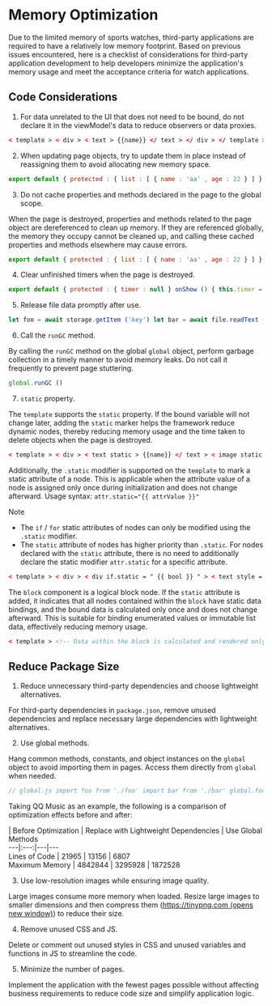<!-- 源地址: https://iot.mi.com/vela/quickapp/en/guide/best-practice/memory.html -->

# Memory Optimization

Due to the limited memory of sports watches, third-party applications are required to have a relatively low memory footprint. Based on previous issues encountered, here is a checklist of considerations for third-party application development to help developers minimize the application's memory usage and meet the acceptance criteria for watch applications.

## Code Considerations

  1. For data unrelated to the UI that does not need to be bound, do not declare it in the viewModel's data to reduce observers or data proxies.
```html
< template > < div > < text > {{name}} </ text > </ div > </ template > < script > const someObj = { a : 1 } // Recommended export default { protected : { name : 'aaa' , someObj : { // Not recommended a : 1 } } } </ script >
```

  2. When updating page objects, try to update them in place instead of reassigning them to avoid allocating new memory space.
```js
export default { protected : { list : [ { name : 'aa' , age : 22 } ] } , onClick () { // Not recommended this.list = [ { name : 'bb' , age : 21 } ] // Recommended this.list [ 0 ] . name = 'bb' , this.list [ 0 ] . age = 21 } }
```

  3. Do not cache properties and methods declared in the page to the global scope.

When the page is destroyed, properties and methods related to the page object are dereferenced to clean up memory. If they are referenced globally, the memory they occupy cannot be cleaned up, and calling these cached properties and methods elsewhere may cause errors.
```js
export default { protected : { list : [ { name : 'aa' , age : 22 } ] } , onShow () { this . $app . $def.somearray.push (this.foo) // Not recommended } ， foo () { this.list.push ({ name : 'bb' , age : 21 }) } }
```

  4. Clear unfinished timers when the page is destroyed.
```js
export default { protected : { timer : null } onShow () { this.timer = setTimeout (() => { } , 1000000) } onDestroy () { if (this.timer) { clearTimeout (this.timer) } } }
```

  5. Release file data promptly after use.
```js
let foo = await storage.getItem ('key') let bar = await file.readText ('path') let fooObj = JSON.parse (foo) let barObj = JSON.parse (bar) // Release promptly after use foo = null bar = null fooObj = null barObj = null
```

  6. Call the `runGC` method.

By calling the `runGC` method on the global `global` object, perform garbage collection in a timely manner to avoid memory leaks. Do not call it frequently to prevent page stuttering.
```js
global.runGC ()
```

  7. `static` property.

The `template` supports the `static` property. If the bound variable will not change later, adding the `static` marker helps the framework reduce dynamic nodes, thereby reducing memory usage and the time taken to delete objects when the page is destroyed.
```html
< template > < div > < text static > {{name}} </ text > < image static src = " /assets/icon/a.png " /> </ div > </ template > < script > export default { protected : { name : 'aaa' } } </ script >
```

Additionally, the `.static` modifier is supported on the `template` to mark a static attribute of a node. This is applicable when the attribute value of a node is assigned only once during initialization and does not change afterward. Usage syntax: `attr.static="{{ attrValue }}"`

Note

  * The `if` / `for` static attributes of nodes can only be modified using the `.static` modifier.
  * The `static` attribute of nodes has higher priority than `.static`. For nodes declared with the `static` attribute, there is no need to additionally declare the static modifier `attr.static` for a specific attribute.
```html
< template > < div > < div if.static = " {{ bool }} " > < text style = " { { styl } } " someattr = " {{ some }} " class = " {{ cls }} " static > {{name}} </ text > < input style = " { { styl } } " name = " {{ some }} " class = " {{ cls }} " value = " {{ name }} " static /> </ div > < text if.static = " {{ bool }} " style.static = " {{ styl }} " someattr.static = " {{ some }} " class.static = " {{ cls }} " value.static > {{name}} </ text > < input if.static = " {{ bool }} " style.static = " {{ styl }} " someattr.static = " {{ some }} " class.static = " {{ cls }} " value.static = " {{name}} " /> </ div > </ template > < script > export default { private : { name : 'aaa' , bool : true , cls : 'basic-text' , some : 'someattr' , styl : { backgroundColor : '#d1d1d1' } } } </ script >
```

The `block` component is a logical block node. If the `static` attribute is added, it indicates that all nodes contained within the `block` have static data bindings, and the bound data is calculated only once and does not change afterward. This is suitable for binding enumerated values or immutable list data, effectively reducing memory usage.
```html
< template > <!-- Data within the block is calculated and rendered only once --> < block static > < text class = " {{cls}} " > Title: {{title}} </ text > < text > Conditional rendering </ text > < list > < list-item for = " {{list}} " type = " item " > < text > {{$item}} </ text > </ list-item > </ list > </ block > </ template > < script > export default { private : { title : 'I am title 1' , cls : 'txt-cls' , display : true , list : [ 'a' , 'b' , 'c' ] } } </ script >
```

## Reduce Package Size

  1. Reduce unnecessary third-party dependencies and choose lightweight alternatives.

For third-party dependencies in `package.json`, remove unused dependencies and replace necessary large dependencies with lightweight alternatives.

  2. Use global methods.

Hang common methods, constants, and object instances on the `global` object to avoid importing them in pages. Access them directly from `global` when needed.
```js
// global.js import foo from './foo' import bar from './bar' global.foo = foo global.bar = bar // app.ux import './global' // pages/xxx/index.js const { foo , bar } = global export default { // Call foo and bar //...... }
```

Taking QQ Music as an example, the following is a comparison of optimization effects before and after:

| Before Optimization | Replace with Lightweight Dependencies | Use Global Methods  
---|:---:|---|---  
Lines of Code | 21965 | 13156 | 6807  
Maximum Memory | 4842844 | 3295928 | 1872528  
  
  3. Use low-resolution images while ensuring image quality.

Large images consume more memory when loaded. Resize large images to smaller dimensions and then compress them (<https://tinypng.com>[ (opens new window)](<https://tinypng.com>)) to reduce their size.

  4. Remove unused CSS and JS.

Delete or comment out unused styles in CSS and unused variables and functions in JS to streamline the code.

  5. Minimize the number of pages.

Implement the application with the fewest pages possible without affecting business requirements to reduce code size and simplify application logic.
